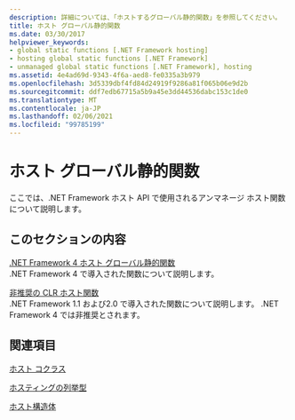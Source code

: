 ```yaml
---
description: 詳細については、「ホストするグローバル静的関数」を参照してください。
title: ホスト グローバル静的関数
ms.date: 03/30/2017
helpviewer_keywords:
- global static functions [.NET Framework hosting]
- hosting global static functions [.NET Framework]
- unmanaged global static functions [.NET Framework], hosting
ms.assetid: 4e4ad69d-9343-4f6a-aed8-fe0335a3b979
ms.openlocfilehash: 3d5339dbf4fd84d24919f9286a81f065b06e9d2b
ms.sourcegitcommit: ddf7edb67715a5b9a45e3dd44536dabc153c1de0
ms.translationtype: MT
ms.contentlocale: ja-JP
ms.lasthandoff: 02/06/2021
ms.locfileid: "99785199"
---
```

# <a name="hosting-global-static-functions"></a>ホスト グローバル静的関数

ここでは、.NET Framework ホスト API で使用されるアンマネージ ホスト関数について説明します。  
  
## <a name="in-this-section"></a>このセクションの内容  

 [.NET Framework 4 ホスト グローバル静的関数](net-framework-4-hosting-global-static-functions.md)  
 .NET Framework 4 で導入された関数について説明します。  
  
 [非推奨の CLR ホスト関数](deprecated-clr-hosting-functions.md)  
 .NET Framework 1.1 および2.0 で導入された関数について説明します。 .NET Framework 4 では非推奨とされます。  
  
## <a name="related-sections"></a>関連項目  

 [ホスト コクラス](hosting-coclasses.md)  
  
 [ホスティングの列挙型](hosting-enumerations.md)  
  
 [ホスト構造体](hosting-structures.md)
